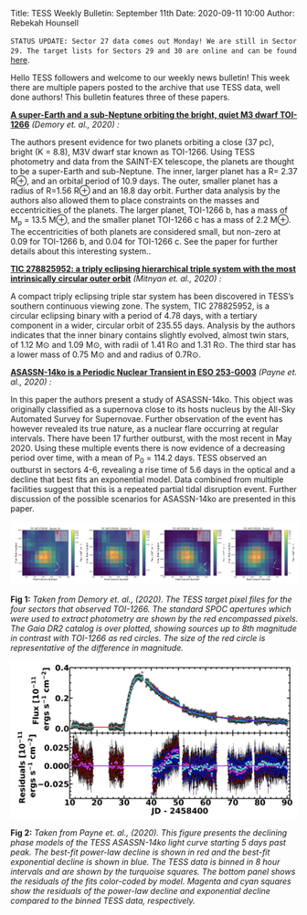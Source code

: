 Title: TESS Weekly Bulletin: September 11th
Date: 2020-09-11 10:00
Author: Rebekah Hounsell

`STATUS UPDATE: Sector 27 data comes out Monday! We are still in Sector 29. The target lists for Sectors 29 and 30 are online and can be found` [here](https://heasarc.gsfc.nasa.gov/docs/tess/status.html).

Hello TESS followers and welcome to our weekly news bulletin! This week there are multiple papers posted to the archive that use TESS data, well done authors! This bulletin features three of these papers.


**[A super-Earth and a sub-Neptune orbiting the bright, quiet M3 dwarf TOI-1266](https://arxiv.org/abs/2009.04317)** *(Demory et. al., 2020) :*

The authors present evidence for two planets orbiting a close (37 pc), bright (K = 8.8), M3V dwarf star known as TOI-1266.  Using TESS photometry and data from the SAINT-EX telescope, the planets are thought to be a super-Earth and sub-Neptune. The inner, larger planet has a R= 2.37 R⊕, and an orbital period of 10.9 days. The outer, smaller planet has a radius of R=1.56 R⊕ and an 18.8 day orbit. Further data analysis by the authors also allowed them to place constraints on the masses and eccentricities of the planets. The larger planet, TOI-1266 b, has a mass of M<sub>p</sub> = 13.5 M⊕, and the smaller planet TOI-1266 c has a mass of 2.2 M⊕. The eccentricities of both planets are considered small, but non-zero at 0.09 for TOI-1266 b, and 0.04 for TOI-1266 c. See the paper for further details about this interesting system..

**[TIC 278825952: a triply eclipsing hierarchical triple system with the most intrinsically circular outer orbit](https://arxiv.org/abs/2009.03378)** *(Mitnyan et. al., 2020) :*

A compact triply eclipsing triple star system has been discovered in TESS’s southern continuous viewing zone. The system, TIC 278825952, is a circular eclipsing binary with a period of 4.78 days, with a tertiary component in a wider, circular orbit of 235.55 days. Analysis by the authors indicates that the inner binary contains slightly evolved, almost twin stars, of 1.12 M⊙ and 1.09 M⊙, with radii of 1.41 R⊙ and 1.31 R⊙. The third star has a lower mass of 0.75 M⊙ and and radius of 0.7R⊙. 

**[ASASSN-14ko is a Periodic Nuclear Transient in ESO 253-G003](https://arxiv.org/abs/2009.03321)** *(Payne et. al., 2020) :*

In this paper the authors present a study of ASASSN-14ko. This object was originally classified as a supernova close to its hosts nucleus by the All-Sky Automated Survey for Supernovae. Further observation of the event has however revealed its true nature, as a nuclear flare occurring at regular intervals. There have been 17 further outburst, with the most recent in May 2020. Using these multiple events there is now evidence of a decreasing period over time, with a mean of P<sub>0</sub> = 114.2 days. TESS observed an outburst in sectors 4-6, revealing a rise time of 5.6 days in the optical and a decline that best fits an exponential model. Data combined from multiple facilities suggest that this is a repeated partial tidal disruption event. Further discussion of the possible scenarios for ASASSN-14ko are presented in this paper.


![Demory](images/news/Demory_2020.png)

**Fig 1:** *Taken from Demory et. al., (2020). The TESS target pixel files for the four sectors that observed TOI-1266. The standard SPOC apertures which were used to extract photometry are shown by the red encompassed pixels. The Gaia DR2 catalog is over plotted, showing sources up to 8th magnitude in contrast with TOI-1266 as red circles. The size of the red circle is representative of the difference in magnitude.*

![Payne](images/news/Payne_2020.png)

**Fig 2:** *Taken from Payne et. al., (2020). This figure presents the declining phase models of the TESS ASASSN-14ko light curve starting 5 days past peak. The best-fit power-law decline is shown in red and the best-fit exponential decline is shown in blue. The TESS data  is binned in 8 hour intervals and are shown by the turquoise squares. The bottom panel shows the residuals of the fits color-coded by model. Magenta and cyan squares show the residuals of the power-law decline and exponential decline compared to the binned TESS data, respectively.*

